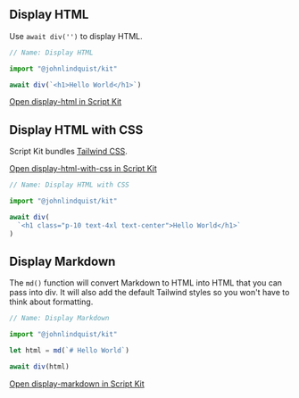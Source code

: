 <meta url="https://github.com/johnlindquist/kit/discussions/818">
<meta id="D_kwDOEu7MBc4AP-jj">
<meta sectionId="1">
<meta title="HTML and Markdown">
<meta section="Essentials">
<meta i="0">    
<meta path="docs/display-html-and-markdown">

## Display HTML

Use `await div('')` to display HTML.

```js
// Name: Display HTML

import "@johnlindquist/kit"

await div(`<h1>Hello World</h1>`)
```

[Open display-html in Script Kit](https://scriptkit.com/api/new?name=display-html&url=https://gist.githubusercontent.com/johnlindquist/ba1d6754436d898f8cebe8558647e720/raw/468e99941e8c63eff51ba24b6cb7c86bb9dd70fe/display-html.js")

## Display HTML with CSS

Script Kit bundles [Tailwind CSS](https://tailwindcss.com/).

[Open display-html-with-css in Script Kit](https://scriptkit.com/api/new?name=display-html-with-css&url=https://gist.githubusercontent.com/johnlindquist/18f9790d737f299ede36b54c9495035e/raw/1d80190f0cfce860078cec799fd614bd6f49a474/display-html-with-css.js")

```js
// Name: Display HTML with CSS

import "@johnlindquist/kit"

await div(
  `<h1 class="p-10 text-4xl text-center">Hello World</h1>`
)
```

## Display Markdown

The `md()` function will convert Markdown to HTML into HTML that you can pass into div. It will also add the default Tailwind styles so you won't have to think about formatting.

```js
// Name: Display Markdown

import "@johnlindquist/kit"

let html = md(`# Hello World`)

await div(html)
```

[Open display-markdown in Script Kit](https://scriptkit.com/api/new?name=display-markdown&url=https://gist.githubusercontent.com/johnlindquist/84779dbf8e39212c672b16ee72c68ccf/raw/7e985c988fa6aa878e4c0040dac6b87b8cfb173c/display-markdown.js")
